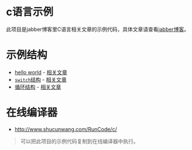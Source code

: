 # c语言示例

此项目是jabber博客里C语言相关文章的示例代码，具体文章请查看[jabber博客](http://jabber.oppophp.com)。

# 示例结构

- [hello world](/hello-world)  -  [相关文章](http://jabber.oppophp.com/2016/09/24/c-language-hello-world/)
- [`switch`结构](/switch)  -  [相关文章](http://jabber.oppophp.com/2016/10/05/c-language-condition-structure/)
- [循环结构](/while)  -  [相关文章](http://jabber.oppophp.com/2016/10/06/c-language-cyclic-structure/)

# 在线编译器

- http://www.shucunwang.com/RunCode/c/

> 可以把此项目的示例代码复制到在线编译器中执行。

